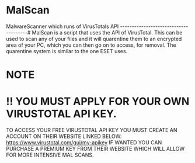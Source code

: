 # MalScan
MalwareScanner which runs of VirusTotals API
--------------------------------------#
MalScan is a script that uses the API of VirusTotal.
This can be used to scan any of your files and it will quarentine them to an encrypted area of your PC, which you can then go on to access, for removal.
The quarentine system is similar to the one ESET uses.

# NOTE 
# !! YOU MUST APPLY FOR YOUR OWN VIRUSTOTAL API KEY.
TO ACCESS YOUR FREE VIRUSTOTAL API KEY YOU MUST CREATE AN ACCOUNT ON THEIR WEBSITE LINKED BELOW:
https://www.virustotal.com/gui/my-apikey
IF WANTED YOU CAN PURCHASE A PREMIUM KEY FROM THEIR WEBSITE WHICH WILL ALLOW FOR MORE INTENSIVE MAL SCANS.
